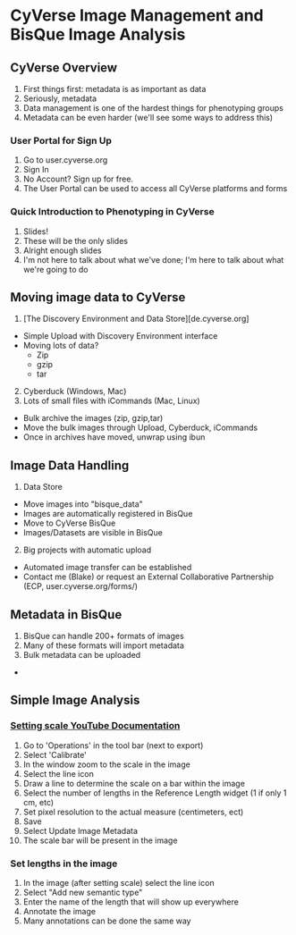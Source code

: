 # CyVerse Image Management and BisQue Image Analysis

## CyVerse Overview
1. First things first: metadata is as important as data
2. Seriously, metadata
3. Data management is one of the hardest things for phenotyping groups
4. Metadata can be even harder (we'll see some ways to address this)

### User Portal for Sign Up
1. Go to user.cyverse.org
2. Sign In
3. No Account? Sign up for free.
4. The User Portal can be used to access all CyVerse platforms and forms

### Quick Introduction to Phenotyping in CyVerse
1. Slides!
2. These will be the only slides
3. Alright enough slides
4. I'm not here to talk about what we've done; I'm here to talk about what we're going to do

## Moving image data to CyVerse
1. [The Discovery Environment and Data Store][de.cyverse.org]
- Simple Upload with Discovery Environment interface
- Moving lots of data?
  * Zip
  * gzip
  * tar
2. Cyberduck (Windows, Mac)
3. Lots of small files with iCommands (Mac, Linux)
  * Bulk archive the images (zip, gzip,tar)
  * Move the bulk images through Upload, Cyberduck, iCommands
  * Once in archives have moved, unwrap using ibun

## Image Data Handling
1. Data Store
  * Move images into "bisque_data"
  * Images are automatically registered in BisQue
  * Move to CyVerse BisQue
  * Images/Datasets are visible in BisQue
2. Big projects with automatic upload
  * Automated image transfer can be established
  * Contact me (Blake) or request an External Collaborative Partnership (ECP, user.cyverse.org/forms/)

## Metadata in BisQue
1. BisQue can handle 200+ formats of images
2. Many of these formats will import metadata
3. Bulk metadata can be uploaded
  * 

## Simple Image Analysis
### [Setting scale YouTube Documentation](https://www.youtube.com/watch?v=JIn1XNiawVo&t=9s)
1. Go to 'Operations' in the tool bar (next to export)
2. Select 'Calibrate'
3. In the window zoom to the scale in the image
4. Select the line icon
5. Draw a line to determine the scale on a bar within the image
6. Select the number of lengths in the Reference Length widget (1 if only 1 cm, etc)
7. Set pixel resolution to the actual measure (centimeters, ect)
8. Save
9. Select Update Image Metadata
10. The scale bar will be present in the image

### Set lengths in the image
1. In the image (after setting scale) select the line icon
2. Select "Add new semantic type"
3. Enter the name of the length that will show up everywhere
4. Annotate the image
5. Many annotations can be done the same way